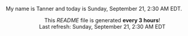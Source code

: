 My name is Tanner and today is Sunday, September 21, 2:30 AM EDT.

<p align="center">This <i>README</i> file is generated <b>every 3 hours</b>!</br>Last refresh: Sunday, September 21, 2:30 AM EDT<br /></p>
